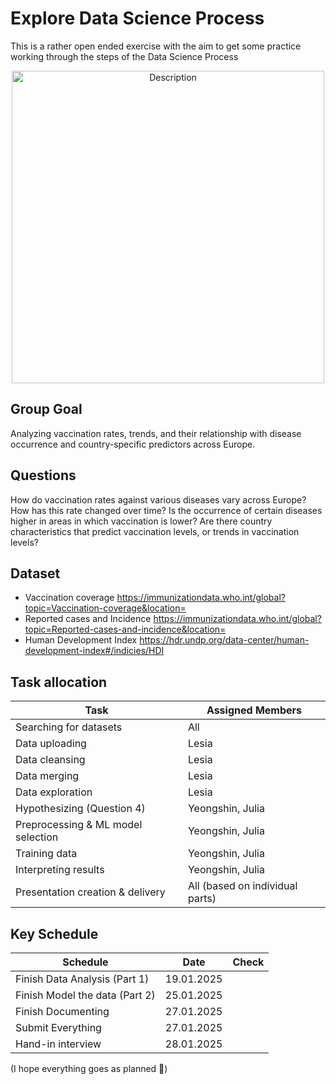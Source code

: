 # Explore Data Science Process
This is a rather open ended exercise with the aim to get some practice working through the steps of the Data Science Process
<p align="center">
  <img src="https://github.com/user-attachments/assets/823187b8-8934-48bc-b45f-3dd2eed587b0" alt="Description" width="500">
</p>


## Group Goal
Analyzing vaccination rates, trends, and their relationship with disease occurrence and country-specific predictors across Europe.

## Questions
How do vaccination rates against various diseases vary across Europe? How has this rate changed over time? Is the occurrence of certain diseases higher in areas in which vaccination is lower? Are there country characteristics that predict vaccination levels, or trends in vaccination levels?

## Dataset 
- Vaccination coverage
  https://immunizationdata.who.int/global?topic=Vaccination-coverage&location=
- Reported cases and Incidence
  https://immunizationdata.who.int/global?topic=Reported-cases-and-incidence&location=
- Human Development Index
  https://hdr.undp.org/data-center/human-development-index#/indicies/HDI

## Task allocation
| **Task**                          | **Assigned Members**            |
|-----------------------------------|---------------------------------|
| Searching for datasets            | All                             |
| Data uploading                    | Lesia                           |
| Data cleansing                    | Lesia                           |
| Data merging                      | Lesia                           |
| Data exploration                  | Lesia                           |
| Hypothesizing (Question 4)        | Yeongshin, Julia                |
| Preprocessing & ML model selection| Yeongshin, Julia                |
| Training data                     | Yeongshin, Julia                |
| Interpreting results              | Yeongshin, Julia                |
| Presentation creation & delivery  | All (based on individual parts) |


## Key Schedule
| **Schedule**                          | **Date**   | **Check** |
|---------------------------------------|------------|-----------|
| Finish Data Analysis (Part 1)         | 19.01.2025 |           |
| Finish Model the data (Part 2)        | 25.01.2025 |           |
| Finish Documenting                    | 27.01.2025 |           |
| Submit Everything                     | 27.01.2025 |           |
| Hand-in interview                     | 28.01.2025 |           |

(I hope everything goes as planned 🙏)
